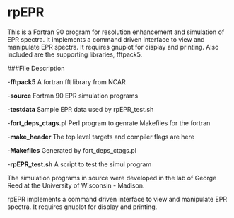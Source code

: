 # rpEPR
This is a Fortran 90 program for resolution enhancement and simulation of 
EPR spectra. It implements a command driven interface to view and manipulate EPR spectra. It
requires gnuplot for display and printing. Also included are the supporting libraries, fftpack5.

###File				Description

-**fftpack5**			A fortran fft library from NCAR

-**source**			Fortran 90 EPR simulation programs

-**testdata**			Sample EPR data used by rpEPR_test.sh

-**fort_deps_ctags.pl**		Perl program to genrate Makefiles for the fortran

-**make_header**		The top level targets and compiler flags are here

-**Makefiles**			Generated by fort_deps_ctags.pl

-**rpEPR_test.sh**		A script to test the simul program

The simulation programs in source were developed in the lab of George Reed at the
University of Wisconsin - Madison.

rpEPR implements a command driven interface to view and manipulate EPR spectra. It requires
gnuplot for display and printing.

